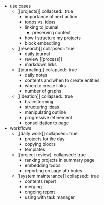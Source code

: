 - use cases
	- [[projects]]
	  collapsed:: true
		- importance of next action
		- todos vs. ideas
		- linking to journal
			- preserving context
		- how I structure my projects
		- block embedding
	- [[research]]
	  collapsed:: true
		- daily journal
		- review [[process]]
		- markdown links
	- [[journaling]]
	  collapsed:: true
		- daily notes
		- contents and when to create entities
		- when to create links
		- number of graphs
	- [[ideation]]
	  collapsed:: true
		- brainstorming
		- structuring ideas
		- manipulating outline
		- progressive refinement
		- consolidation to page
- workflows
	- [[daily work]]
	  collapsed:: true
		- projects for the day
		- copying blocks
		- templates
	- [[project review]]
	  collapsed:: true
		- ranking projects in summary page
		- embedding todos
		- reporting on page attributes
	- [[system maintenance]]
	  collapsed:: true
		- contents report
		- merging
		- ongoing report
		- using with task manager